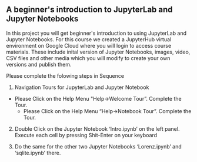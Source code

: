 ## A beginner's introduction to JupyterLab and Jupyter Notebooks

In this project you will get beginner's introduction to using JupyterLab and Jupyter Notebooks. For this course we created a JupyterHub virtual environment on Google Cloud where you will login to access course materials. These include inital version of Jupyter Notebooks, images, video, CSV files and other media which you will modify to create your own versions and publish them.

Please complete the folowing steps in Sequence

1. Navigation Tours for JupyterLab and Jupyter Notebook
  * Please Click on the Help Menu "Help->Welcome Tour”. Complete the Tour.  
	* Please Click on the Help Menu “Help->Notebook Tour”. Complete the Tour.  

2. Double Click on the Jupyter Notebook ‘Intro.ipynb’ on the left panel. Execute each cell by pressing Shit-Enter on your keyboard

3. Do the same for the other two Jupyter Notebooks ‘Lorenz.ipynb’ and ‘sqlite.ipynb’ there.
